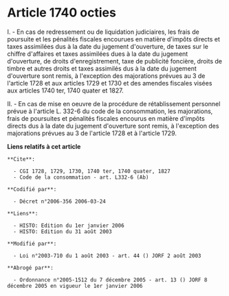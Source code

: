 # Article 1740 octies

I. -  En cas de redressement ou de liquidation judiciaires, les frais de poursuite et les pénalités fiscales encourues en
matière d'impôts directs et taxes assimilées dus à la date du jugement d'ouverture, de taxes sur le chiffre d'affaires et
taxes assimilées dues à la date du jugement d'ouverture, de droits d'enregistrement, taxe de publicité foncière, droits de
timbre et autres droits et taxes assimilés dus à la date du jugement d'ouverture sont remis, à l'exception des majorations
prévues au 3 de l'article 1728 et aux articles 1729 et 1730 et des amendes fiscales visées aux articles 1740 ter, 1740 quater
et 1827.

II. - En cas de mise en oeuvre de la procédure de rétablissement personnel prévue à l'article L. 332-6 du code de la
consommation, les majorations, frais de poursuites et pénalités fiscales encourus en matière d'impôts directs dus à la date
du jugement d'ouverture sont remis, à l'exception des majorations prévues au 3 de l'article 1728 et à l'article 1729.

**Liens relatifs à cet article**

	**Cite**:

	  - CGI 1728, 1729, 1730, 1740 ter, 1740 quater, 1827
	  - Code de la consommation - art. L332-6 (Ab)

	**Codifié par**:

	  - Décret n°2006-356 2006-03-24

	**Liens**:

	  - HISTO: Edition du 1er janvier 2006
	  - HISTO: Edition du 31 août 2003

	**Modifié par**:

	  - Loi n°2003-710 du 1 août 2003 - art. 44 () JORF 2 août 2003

	**Abrogé par**:

	  - Ordonnance n°2005-1512 du 7 décembre 2005 - art. 13 () JORF 8 décembre 2005 en vigueur le 1er janvier 2006
